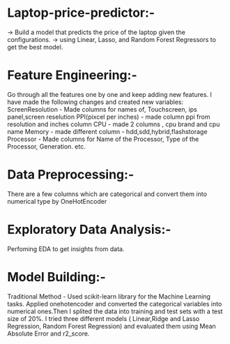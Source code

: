 # Laptop-price-predictor:-
-> Build a model that predicts the price of the laptop given the configurations.
-> using Linear, Lasso, and Random Forest Regressors to get the best model.

# Feature Engineering:- 
 Go through all the features one by one and keep adding new features. I have made the following changes and created new variables:
ScreenResolution - Made columns for names of, Touchscreen, ips panel,screen reselution 
PPI(pixcel per inches) - made column ppi from  resolution and inches column
CPU - made 2 columns , cpu brand and cpu name
Memory - made different column - hdd,sdd,hybrid,flashstorage
Processor - Made columns for Name of the Processor, Type of the Processor, Generation. etc.

# Data Preprocessing:-
There are a few columns which are categorical and convert them into numerical type by OneHotEncoder

# Exploratory Data Analysis:-
Perfoming EDA to get insights from data.

# Model Building:-
Traditional Method -
Used scikit-learn library for the Machine Learning tasks. Applied onehotencoder and converted the categorical variables into numerical ones.Then I splited the data into training and test sets with a test size of 20%. I tried three different models ( Linear,Ridge and Lasso Regression, Random Forest Regression) and evaluated them using Mean Absolute Error and r2_score.
